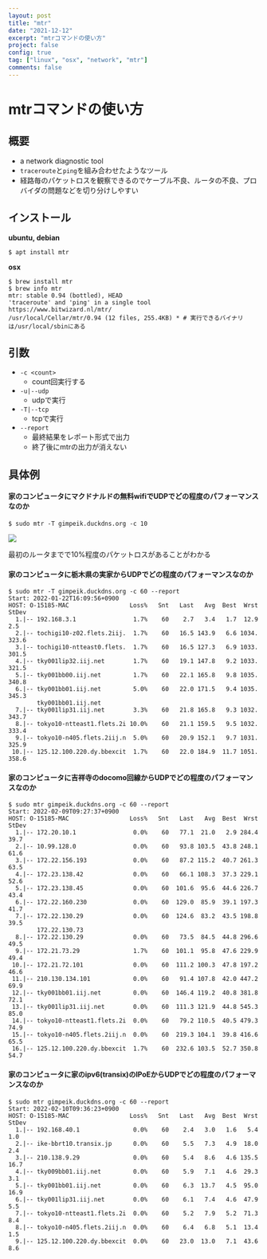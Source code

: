 ```yaml
---
layout: post
title: "mtr"
date: "2021-12-12"
excerpt: "mtrコマンドの使い方"
project: false
config: true
tag: ["linux", "osx", "network", "mtr"]
comments: false
---
```


# mtrコマンドの使い方

## 概要
 - a network diagnostic tool
 - `traceroute`と`ping`を組み合わせたようなツール
 - 経路毎のパケットロスを観察できるのでケーブル不良、ルータの不良、プロバイダの問題などを切り分けしやすい


## インストール

**ubuntu, debian**
```console
$ apt install mtr
```

**osx**
```console
$ brew install mtr
$ brew info mtr
mtr: stable 0.94 (bottled), HEAD
'traceroute' and 'ping' in a single tool
https://www.bitwizard.nl/mtr/
/usr/local/Cellar/mtr/0.94 (12 files, 255.4KB) * # 実行できるバイナリは/usr/local/sbinにある
```

## 引数
 - `-c <count>`
   - count回実行する
 - `-u|--udp`
   - udpで実行
 - `-T|--tcp`
   - tcpで実行
 - `--report`
   - 最終結果をレポート形式で出力
   - 終了後にmtrの出力が消えない

## 具体例

#### 家のコンピュータにマクドナルドの無料wifiでUDPでどの程度のパフォーマンスなのか

```console
$ sudo mtr -T gimpeik.duckdns.org -c 10
```

<div>
  <img src="https://user-images.githubusercontent.com/4949982/145698093-c3a6273d-990a-43c9-93e8-6abbdf5f6c65.png">
</div>

最初のルータまでで10%程度のパケットロスがあることがわかる

#### 家のコンピュータに栃木県の実家からUDPでどの程度のパフォーマンスなのか


```console
$ sudo mtr -T gimpeik.duckdns.org -c 60 --report
Start: 2022-01-22T16:09:56+0900
HOST: O-15185-MAC                 Loss%   Snt   Last   Avg  Best  Wrst StDev
  1.|-- 192.168.3.1                1.7%    60    2.7   3.4   1.7  12.9   2.5
  2.|-- tochigi10-z02.flets.2iij.  1.7%    60   16.5 143.9   6.6 1034. 323.6
  3.|-- tochigi10-ntteast0.flets.  1.7%    60   16.5 127.3   6.9 1033. 301.5
  4.|-- tky001lip32.iij.net        1.7%    60   19.1 147.8   9.2 1033. 321.5
  5.|-- tky001bb00.iij.net         1.7%    60   22.1 165.8   9.8 1035. 340.8
  6.|-- tky001bb01.iij.net         5.0%    60   22.0 171.5   9.4 1035. 345.3
        tky001bb01.iij.net
  7.|-- tky001lip31.iij.net        3.3%    60   21.8 165.8   9.3 1032. 343.7
  8.|-- tokyo10-ntteast1.flets.2i 10.0%    60   21.1 159.5   9.5 1032. 333.4
  9.|-- tokyo10-n405.flets.2iij.n  5.0%    60   20.9 152.1   9.7 1031. 325.9
 10.|-- 125.12.100.220.dy.bbexcit  1.7%    60   22.0 184.9  11.7 1051. 358.6
```

#### 家のコンピュータに吉祥寺のdocomo回線からUDPでどの程度のパフォーマンスなのか

```console
$ sudo mtr gimpeik.duckdns.org -c 60 --report
Start: 2022-02-09T09:27:37+0900
HOST: O-15185-MAC                 Loss%   Snt   Last   Avg  Best  Wrst StDev
  1.|-- 172.20.10.1                0.0%    60   77.1  21.0   2.9 284.4  39.7
  2.|-- 10.99.128.0                0.0%    60   93.8 103.5  43.8 248.1  61.6
  3.|-- 172.22.156.193             0.0%    60   87.2 115.2  40.7 261.3  63.5
  4.|-- 172.23.138.42              0.0%    60   66.1 108.3  37.3 229.1  52.6
  5.|-- 172.23.138.45              0.0%    60  101.6  95.6  44.6 226.7  43.4
  6.|-- 172.22.160.230             0.0%    60  129.0  85.9  39.1 197.3  41.7
  7.|-- 172.22.130.29              0.0%    60  124.6  83.2  43.5 198.8  39.5
        172.22.130.73
  8.|-- 172.22.130.29              0.0%    60   73.5  84.5  44.8 296.6  49.5
  9.|-- 172.21.73.29               1.7%    60  101.1  95.8  47.6 229.9  49.4
 10.|-- 172.21.72.101              0.0%    60  111.2 100.3  47.8 197.2  46.6
 11.|-- 210.130.134.101            0.0%    60   91.4 107.8  42.0 447.2  69.9
 12.|-- tky001bb01.iij.net         0.0%    60  146.4 119.2  40.8 381.8  72.1
 13.|-- tky001lip31.iij.net        0.0%    60  111.3 121.9  44.8 545.3  85.0
 14.|-- tokyo10-ntteast1.flets.2i  0.0%    60   79.2 110.5  40.5 479.3  74.9
 15.|-- tokyo10-n405.flets.2iij.n  0.0%    60  219.3 104.1  39.8 416.6  65.5
 16.|-- 125.12.100.220.dy.bbexcit  1.7%    60  232.6 103.5  52.7 350.8  54.7
```

#### 家のコンピュータに家のipv6(transix)のIPoEからUDPでどの程度のパフォーマンスなのか

```console
$ sudo mtr gimpeik.duckdns.org -c 60 --report
Start: 2022-02-10T09:36:23+0900
HOST: O-15185-MAC                 Loss%   Snt   Last   Avg  Best  Wrst StDev
  1.|-- 192.168.40.1               0.0%    60    2.4   3.0   1.6   5.4   1.0
  2.|-- ike-bbrt10.transix.jp      0.0%    60    5.5   7.3   4.9  18.0   2.4
  3.|-- 210.138.9.29               0.0%    60    5.4   8.6   4.6 135.5  16.7
  4.|-- tky009bb01.iij.net         0.0%    60    5.9   7.1   4.6  29.3   3.1
  5.|-- tky001bb01.iij.net         0.0%    60    6.3  13.7   4.5  95.0  16.9
  6.|-- tky001lip31.iij.net        0.0%    60    6.1   7.4   4.6  47.9   5.5
  7.|-- tokyo10-ntteast1.flets.2i  0.0%    60    5.2   7.9   5.2  71.3   8.4
  8.|-- tokyo10-n405.flets.2iij.n  0.0%    60    6.4   6.8   5.1  13.4   1.5
  9.|-- 125.12.100.220.dy.bbexcit  0.0%    60   23.0  13.0   7.1  43.6   8.6
```
